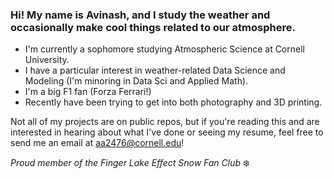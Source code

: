 ### Hi! My name is Avinash, and I study the weather and occasionally make cool things related to our atmosphere.

- I'm currently a sophomore studying Atmospheric Science at Cornell University. 
- I have a particular interest in weather-related Data Science and Modeling (I'm minoring in Data Sci and Applied Math). 
- I'm a big F1 fan (Forza Ferrari!)
- Recently have been trying to get into both photography and 3D printing.

Not all of my projects are on public repos, but if you're reading this and are interested in hearing about what I've done or seeing my resume, feel free to send me an email at aa2476@cornell.edu!


_Proud member of the Finger Lake Effect Snow Fan Club_ ❄️
